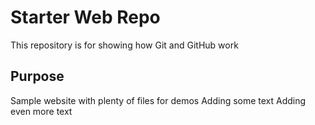 # Starter Web Repo

This repository is for showing how Git and GitHub work

## Purpose

Sample website with plenty of files for demos
Adding some text
Adding even more text